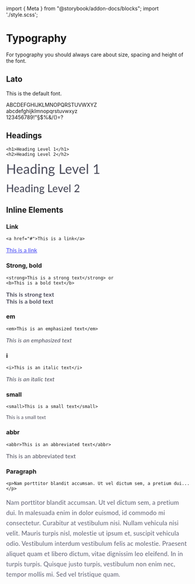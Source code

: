 import { Meta } from "@storybook/addon-docs/blocks";
import './style.scss';

<Meta title="Docs/Styleguide/Typography" />


# Typography

For typography you should always care about size, spacing and height of the font.

## Lato

This is the default font.

<div class="font font--lato font--lato-example">
  ABCDEFGHIJKLMNOPQRSTUVWXYZ<br>
  abcdefghijklmnopqrstuvwxyz<br>
  123456789!"§$%&/()=?
</div>

## Headings

<style>
  .h1 {
    font-family: 'Lato', Helvetica, Verdana, sans-serif;
    font-weight: 400;
    font-size: 36px;
    color: #4B4C5B;
    letter-spacing: 0.35px;
    line-height: 36px;
  }

  .h2 {
    font-family: 'Lato', Helvetica, Verdana, sans-serif;
    font-weight: 500;
    font-size: 28px;
    color: #4B4C5B;
    letter-spacing: 0.35px;
    line-height: 36px;
  }
</style>

```
<h1>Heading Level 1</h1>
<h2>Heading Level 2</h2>
```

<div class="h1">Heading Level 1</div>
<br>
<div class="h2">Heading Level 2</div>

## Inline Elements

### Link

<style>
  .link {
    font-family: 'Lato', Helvetica, Verdana, sans-serif;
    font-weight: 400;
    font-size: 16px;
    color: #3D40F5;
    letter-spacing: 0;
  }
</style>

```
<a href="#">This is a link</a>
```

<a class="link" href="#">This is a link</a>

### Strong, bold

<style>
  .strong,
  .bold {
    font-family: 'Lato', Helvetica, Verdana, sans-serif;
    font-weight: 700;
    text-align: left;
    color: #4B4C5B;
    font-size: 16px;
    letter-spacing: 0.25px;
  }
</style>

```
<strong>This is a strong text</strong> or
<b>This is a bold text</b>
```

<strong class="strong">This is strong text</strong><br>
<b class="bold">This is a bold text</b>

### em

<style>
  .em {
    font-family: 'Lato', Helvetica, Verdana, sans-serif;
    font-weight: 400;
    font-size: 16px;
    color: #4B4C5B;
    letter-spacing: 0.25px;
  }
</style>

```
<em>This is an emphasized text</em>
```

<em class="em">This is an emphasized text</em>

### i

<style>
  .i {
    font-family: 'Lato', Helvetica, Verdana, sans-serif;
    font-weight: 400;
    font-size: 16px;
    color: #4B4C5B;
    letter-spacing: 0.25px;
  }
</style>

```
<i>This is an italic text</i>
```

<i class="i">This is an italic text</i>

### small

<style>
  .small {
    font-family: 'Lato', Helvetica, Verdana, sans-serif;
    font-weight: 400;
    font-size: 13px;
    color: #4B4C5B;
    letter-spacing: 0.25px;
  }
</style>

```
<small>This is a small text</small>
```

<small class="small">This is a small text</small>

### abbr

<style>
  .abbr {
    font-family: 'Lato', Helvetica, Verdana, sans-serif;
    font-weight: 400;
    font-size: 16px;
    color: #4B4C5B;
    letter-spacing: 0.25px;
  }
</style>

```
<abbr>This is an abbreviated text</abbr>
```

<abbr class="abbr">This is an abbreviated text</abbr>

### Paragraph

<style>
  .paragraph {
    font-family: 'Lato', Helvetica, Verdana, sans-serif;
    font-weight: 400;
    font-size: 17px;
    color: #636477;
    letter-spacing: 0.25px;
    line-height: 28px;
  }
</style>

```
<p>Nam porttitor blandit accumsan. Ut vel dictum sem, a pretium dui...</p>
```

<p class="paragraph">Nam porttitor blandit accumsan. Ut vel dictum sem, a pretium dui. In malesuada enim in dolor euismod, id commodo mi consectetur. Curabitur at vestibulum nisi. Nullam vehicula nisi velit. Mauris turpis nisl, molestie ut ipsum et, suscipit vehicula odio. Vestibulum interdum vestibulum felis ac molestie. Praesent aliquet quam et libero dictum, vitae dignissim leo eleifend. In in turpis turpis. Quisque justo turpis, vestibulum non enim nec, tempor mollis mi. Sed vel tristique quam.</p>
